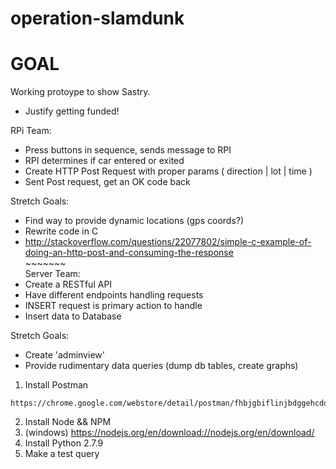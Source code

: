 # operation-slamdunk

# GOAL
Working protoype to show Sastry. 
- Justify getting funded! 

RPi Team: 
- Press buttons in sequence, sends message to RPI
- RPI determines if car entered or exited
- Create HTTP Post Request with proper params ( direction | lot | time )
- Sent Post request, get an OK code back

Stretch Goals:
- Find way to provide dynamic locations (gps coords?)
- Rewrite code in C
- http://stackoverflow.com/questions/22077802/simple-c-example-of-doing-an-http-post-and-consuming-the-response 
<br>~~~~~~~<br>
Server Team: 
- Create a RESTful API
- Have different endpoints handling requests
- INSERT request is primary action to handle
- Insert data to Database

Stretch Goals:
- Create 'adminview'
- Provide rudimentary data queries (dump db tables, create graphs)


1. Install Postman
```
https://chrome.google.com/webstore/detail/postman/fhbjgbiflinjbdggehcddcbncdddomo://chrome.google.com/webstore/detail/postman/fhbjgbiflinjbdggehcddcbncdddomop 
```
2. Install Node && NPM
  1. (windows) https://nodejs.org/en/download://nodejs.org/en/download/ 
3. Install Python 2.7.9
4. Make a test query
